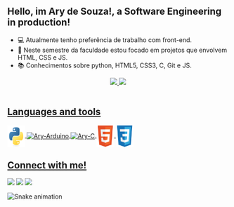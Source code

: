 ## Hello, im Ary de Souza!, a Software Engineering in production!

- 💻 Atualmente tenho preferência de trabalho com front-end.
- 🌱 Neste semestre da faculdade estou focado em projetos que envolvem HTML, CSS e JS.
- 📚 Conhecimentos sobre python, HTML5, CSS3, C, Git e JS.

<div align="center">
  <a href="https://github.com/arizinho1">
  <img height="120" src="https://github-readme-stats.vercel.app/api?username=arizinho1&show_icons=true&theme=highcontrast&include_all_commits=true&count_private=true"/>
  <img height="135" src="https://github-readme-stats.vercel.app/api/top-langs/?username=arizinho1&layout=compact&langs_count=7&theme=highcontrast"/>
</div>
<div style="display: inline_block"><br>
  
  
## Languages and tools
  
  <img align="center" alt="Ary-Python" height="50" width="40" src="https://raw.githubusercontent.com/devicons/devicon/master/icons/python/python-original.svg">
  <img align="center" alt="Ary-Arduino" height="50" width="40" src="https://cdn.jsdelivr.net/gh/devicons/devicon/icons/arduino/arduino-original-wordmark.svg">
  <img align="center" alt="Ary-C" height="50" width="40" src="https://cdn.jsdelivr.net/gh/devicons/devicon/icons/c/c-original.svg">
  <img align="center" alt="Ary-HTML" height="50" width="40" src="https://raw.githubusercontent.com/devicons/devicon/master/icons/html5/html5-original.svg">
  <img align="center" alt="Ary-CSS" height="50" width="40" src="https://raw.githubusercontent.com/devicons/devicon/master/icons/css3/css3-original.svg">
  
## Connect with me!
  
   <a href="https://www.linkedin.com/in/ary-de-souza-484782209//" target="_blank"><img src="https://img.shields.io/badge/-LinkedIn-%230077B5?style=for-the-badge&logo=linkedin&logoColor=white" target="_blank"></a> 
  <a href="https://www.instagram.com/ar1ammm/" target="_blank"><img src="https://img.shields.io/badge/-Instagram-%23E4405F?style=for-the-badge&logo=instagram&logoColor=white" target="_blank"></a>
    <a href="https://discord.com/users/expertt#5596" target="_blank"><img src="https://img.shields.io/badge/Discord-7289DA?style=for-the-badge&logo=discord&logoColor=white" target="_blank"></a> 
  
 ![Snake animation](https://github.com/arizinho1/arizinho1/blob/output/github-contribution-grid-snake.svg)
